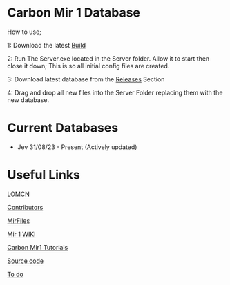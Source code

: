 # Carbon Mir 1 Database

How to use;

1: Download the latest [Build](https://github.com/JevLOMCN/mir1/releases) 

2: Run The Server.exe located in the Server folder. Allow it to start then close it down; This is so all initial config files are created.

3: Download latest database from the [Releases](https://github.com/Suprcode/Carbon.Database/releases) Section

4: Drag and drop all new files into the Server Folder replacing them with the new database.



# Current Databases

- Jev 31/08/23 - Present (Actively updated)

# Useful Links

[LOMCN](https://www.lomcn.net)

[Contributors](https://github.com/Suprcode/mir1-database/graphs/contributors)

[MirFiles](http://mirfiles.com)

[Mir 1 WIKI](https://www.lomcn.net/wiki/index.php/Carbon)

[Carbon Mir1 Tutorials](https://www.lomcn.net/forum/forums/carbon-tutorials.839)

[Source code](https://github.com/JevLOMCN/mir1)

[To do](https://docs.google.com/spreadsheets/d/1Umsfg1AFYP_TZytO3lsEl12N-2LHtOGDMWxYe7I-e08/edit)
